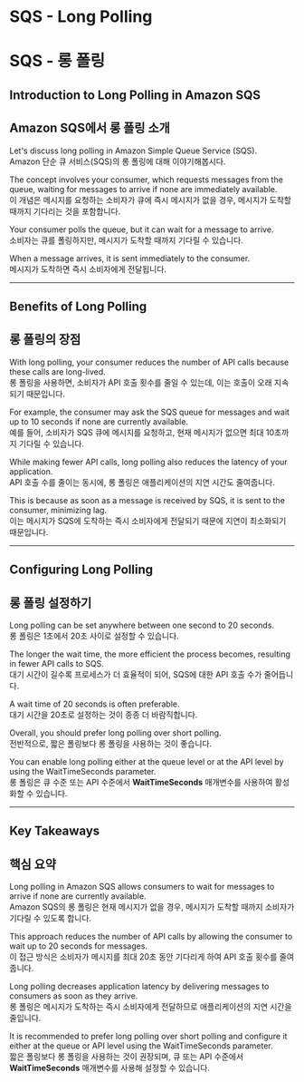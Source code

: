 # SQS - Long Polling  
# SQS - 롱 폴링  

## Introduction to Long Polling in Amazon SQS  
## Amazon SQS에서 롱 폴링 소개  

Let's discuss long polling in Amazon Simple Queue Service (SQS).  
Amazon 단순 큐 서비스(SQS)의 롱 폴링에 대해 이야기해봅시다.  

The concept involves your consumer, which requests messages from the queue, waiting for messages to arrive if none are immediately available.  
이 개념은 메시지를 요청하는 소비자가 큐에 즉시 메시지가 없을 경우, 메시지가 도착할 때까지 기다리는 것을 포함합니다.  

Your consumer polls the queue, but it can wait for a message to arrive.  
소비자는 큐를 폴링하지만, 메시지가 도착할 때까지 기다릴 수 있습니다.  

When a message arrives, it is sent immediately to the consumer.  
메시지가 도착하면 즉시 소비자에게 전달됩니다.  

---

## Benefits of Long Polling  
## 롱 폴링의 장점  

With long polling, your consumer reduces the number of API calls because these calls are long-lived.  
롱 폴링을 사용하면, 소비자가 API 호출 횟수를 줄일 수 있는데, 이는 호출이 오래 지속되기 때문입니다.  

For example, the consumer may ask the SQS queue for messages and wait up to 10 seconds if none are currently available.  
예를 들어, 소비자가 SQS 큐에 메시지를 요청하고, 현재 메시지가 없으면 최대 10초까지 기다릴 수 있습니다.  

While making fewer API calls, long polling also reduces the latency of your application.  
API 호출 수를 줄이는 동시에, 롱 폴링은 애플리케이션의 지연 시간도 줄여줍니다.  

This is because as soon as a message is received by SQS, it is sent to the consumer, minimizing lag.  
이는 메시지가 SQS에 도착하는 즉시 소비자에게 전달되기 때문에 지연이 최소화되기 때문입니다.  

---

## Configuring Long Polling  
## 롱 폴링 설정하기  

Long polling can be set anywhere between one second to 20 seconds.  
롱 폴링은 1초에서 20초 사이로 설정할 수 있습니다.  

The longer the wait time, the more efficient the process becomes, resulting in fewer API calls to SQS.  
대기 시간이 길수록 프로세스가 더 효율적이 되어, SQS에 대한 API 호출 수가 줄어듭니다.  

A wait time of 20 seconds is often preferable.  
대기 시간을 20초로 설정하는 것이 종종 더 바람직합니다.  

Overall, you should prefer long polling over short polling.  
전반적으로, 짧은 폴링보다 롱 폴링을 사용하는 것이 좋습니다.  

You can enable long polling either at the queue level or at the API level by using the WaitTimeSeconds parameter.  
롱 폴링은 큐 수준 또는 API 수준에서 **WaitTimeSeconds** 매개변수를 사용하여 활성화할 수 있습니다.  

---

## Key Takeaways  
## 핵심 요약  

Long polling in Amazon SQS allows consumers to wait for messages to arrive if none are currently available.  
Amazon SQS의 롱 폴링은 현재 메시지가 없을 경우, 메시지가 도착할 때까지 소비자가 기다릴 수 있도록 합니다.  

This approach reduces the number of API calls by allowing the consumer to wait up to 20 seconds for messages.  
이 접근 방식은 소비자가 메시지를 최대 20초 동안 기다리게 하여 API 호출 횟수를 줄여줍니다.  

Long polling decreases application latency by delivering messages to consumers as soon as they arrive.  
롱 폴링은 메시지가 도착하는 즉시 소비자에게 전달하므로 애플리케이션의 지연 시간을 줄입니다.  

It is recommended to prefer long polling over short polling and configure it either at the queue or API level using the WaitTimeSeconds parameter.  
짧은 폴링보다 롱 폴링을 사용하는 것이 권장되며, 큐 또는 API 수준에서 **WaitTimeSeconds** 매개변수를 사용해 설정할 수 있습니다.  
